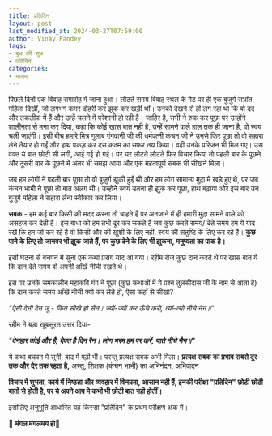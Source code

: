 ```yaml
---
title: प्रतिदिन
layout: post
last_modified_at: 2024-03-27T07:59:00
author: Vinay Pandey
tags:
- बुध की सुध
- प्रतिदिन
categories:
- मध्यम
---
```

पिछले दिनों एक विवाह समारोह में जाना हुआ। लौटते समय विवाह स्थल के गेट पर ही एक बुजुर्ग सभ्रांत महिला दिखीं, जो लगभग कमर दोहरी कर झुक कर खड़ी थीं। उनको देखने से ही लग रहा था कि वो दर्द और तकलीफ में हैं और उन्हें चलने में परेशानी हो रही है। जाहिर है, सभी ने रुक कर पूछा पर उन्होंने शालीनता से मना कर दिया, कहा कि कोई खास बात नही है, उन्हें सामने वाले हाल तक ही जाना है, वो स्वयं चली जाएंगी। इसी बीच हमारे मित्र गुलाब गंगवानी जी की धर्मपत्नी कंचन जी ने उनसे फिर पूछा तो वो सहारा लेने तैयार हो गईं और हाथ पकड़ कर दस कदम का सफर तय किया। वहीं उनके परिजन भी मिल गए। 
उस वक्त ये बात छोटी सी लगी, आई गई हो गई। पर घर लौटते लौटते फिर विचार किया तो पहली बार के पूछने और दूसरी बार के पूछने में अंतर भी समझ आया और एक महत्वपूर्ण सबक भी सीखने मिला। 

जब हम लोगों ने पहली बार पूछा तो वो बुजुर्ग झुकी हुईं थीं और हम लोग सामान्य मुद्रा में खड़े हुए थे, पर जब कंचन भाभी ने पूछा तो बात अलग थी। उन्होंने स्वयं उतना ही झुक कर पूछा, हाथ बढ़ाया और इस बार उन बुजुर्ग महिला ने सहारा लेना स्वीकार कर लिया। 

**सबक** - हम कई बार किसी की मदद करना तो चाहते हैं पर अनजाने में ही हमारी मुद्रा सामने वाले को असहज कर देती है। इस बाधा को हम तभी दूर कर सकते हैं जब कुछ करते समय/ देते समय हम ये याद रखें कि हम जो कर रहें है वो किसी और की खुशी के लिए नही, स्वयं की  संतुष्टि के लिए कर रहें हैं। **कुछ पाने के लिए तो जानवर भी झुक जाते हैं, पर कुछ देने के लिए भी झुकना, मनुष्यता का पाक है।**

इसी घटना से बचपन मे सुना एक कथा प्रसंग याद आ गया। रहीम रोज कुछ दान करते थे पर खास बात ये कि दान देते समय वो अपनी आँखें नीची रखते थे।

इस पर उनके समकालीन महाकवि गंग ने पूछा (कुछ कथाओं में ये प्रश्न तुलसीदास जी के नाम से आता है) कि दान करते समय आँखें नीची क्यों कर लेते हो, ऐसा कहाँ से सीखा?

*"ऐसी देनी देन जू - कित सीखे हो सैन।*
*ज्यों-ज्यों कर ऊँचे करो, त्यों-त्यों नीचे नैन॥"*

रहीम ने बड़ा खूबसूरत उत्तर दिया-

 *"**देनहार कोई और है, देवत है दिन रैन।***
***लोग भरम हम पर करें, याते नीचे नैन॥"***

ये कथा बचपन मे सुनी, बाद में पढ़ी भी। परन्तु प्रत्यक्ष सबक अभी मिला। **प्रत्यक्ष सबक का प्रभाव सबसे दूर तक और देर तक रहता है,** अस्तु, शिक्षक (कंचन भाभी) का अभिनंदन, अभिवादन। 

**विचार में शुभता, कार्य में निष्ठता और व्यवहार में विनम्रता, आसान नही हैं, इनकी परीक्षा "प्रतिदिन" छोटी छोटी बातों से होती है, पर  ये अपने आप मे कभी भी छोटी बात नही होतीं।** 

इसीलिए अनुभूति आधारित यह किस्सा "प्रतिदिन" के प्रथम परीक्षण अंक में। 

🙏 **मंगल मंगलमय हो**🙏


